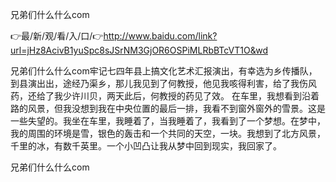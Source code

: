 兄弟们什么什么com

👉最/新/观/看/入/口/👉http://www.baidu.com/link?url=jHz8AcivB1yuSpc8sJSrNM3GjOR6OSPiMLRbBTcVT1O&wd

兄弟们什么什么com牢记七四年县上搞文化艺术汇报演出，有幸选为乡传播队，到县演出出，途经乃渠乡，那儿我见到了何教授，他见我咳得利害，给了我伤风药，还给了我少许川贝，两天此后，何教授的药见了效。
在车里，我想看到沿着路的风景，但我没想到我在中央位置的最后一排，我看不到窗外窗外的雪景。这是一些失望的。我坐在车里，我睡着了，当我睡着了，我看到了一个梦想。在梦中，我的周围的环境是雪，银色的轰击和一个共同的天空，一块。我想到了北方风景，千里的冰，有数千英里。一个小凹凸让我从梦中回到现实，我回家了。


兄弟们什么什么com
